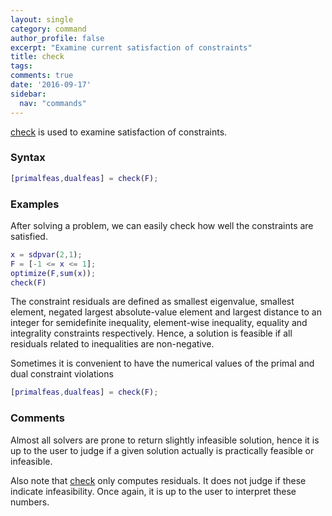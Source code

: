 ```yaml
---
layout: single
category: command
author_profile: false
excerpt: "Examine current satisfaction of constraints"
title: check
tags:
comments: true
date: '2016-09-17'
sidebar:
  nav: "commands"
---
```


[check](/command/check) is used to examine satisfaction of constraints.

### Syntax


````matlab
[primalfeas,dualfeas] = check(F);
````

### Examples

After solving a problem, we can easily check how well the constraints are satisfied.

````matlab
x = sdpvar(2,1);
F = [-1 <= x <= 1];
optimize(F,sum(x));
check(F)
````

The constraint residuals are defined as smallest eigenvalue, smallest element, negated largest absolute-value element and largest distance to an integer for semidefinite inequality, element-wise inequality, equality and integrality constraints respectively. Hence, a solution is feasible if all residuals related to inequalities are non-negative.

Sometimes it is convenient to have the numerical values of the primal and dual constraint violations

````matlab
[primalfeas,dualfeas] = check(F);
````

### Comments

Almost all solvers are prone to return slightly infeasible solution, hence it is up to the user to judge if a given solution actually is practically feasible or infeasible.

Also note that [check](/command/check) only computes residuals. It does not judge if these indicate infeasibility. Once again, it is up to the user to interpret these numbers.
